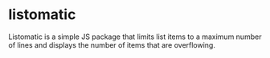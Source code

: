 # listomatic
Listomatic is a simple JS package that limits list items to a maximum number of lines and displays the number of items that are overflowing.
